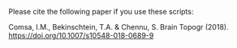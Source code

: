 Please cite the following paper if you use these scripts:

Comsa, I.M., Bekinschtein, T.A. & Chennu, S. Brain Topogr (2018). https://doi.org/10.1007/s10548-018-0689-9
